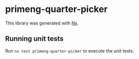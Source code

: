# primeng-quarter-picker

This library was generated with [Nx](https://nx.dev).

## Running unit tests

Run `nx test primeng-quarter-picker` to execute the unit tests.
